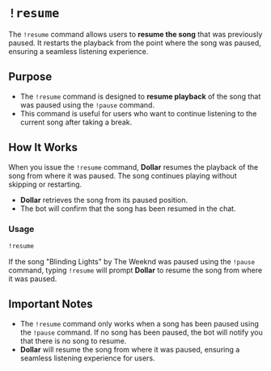 # `!resume`

The `!resume` command allows users to **resume the song** that was previously paused. It restarts the playback from the point where the song was paused, ensuring a seamless listening experience.

## Purpose
- The `!resume` command is designed to **resume playback** of the song that was paused using the `!pause` command.
- This command is useful for users who want to continue listening to the current song after taking a break.

## How It Works
When you issue the `!resume` command, **Dollar** resumes the playback of the song from where it was paused. The song continues playing without skipping or restarting.

- **Dollar** retrieves the song from its paused position.
- The bot will confirm that the song has been resumed in the chat.

### Usage

```bash
!resume
```

If the song "Blinding Lights" by The Weeknd was paused using the `!pause` command, typing `!resume` will prompt **Dollar** to resume the song from where it was paused.

## Important Notes
- The `!resume` command only works when a song has been paused using the `!pause` command. If no song has been paused, the bot will notify you that there is no song to resume.
- **Dollar** will resume the song from where it was paused, ensuring a seamless listening experience for users.
